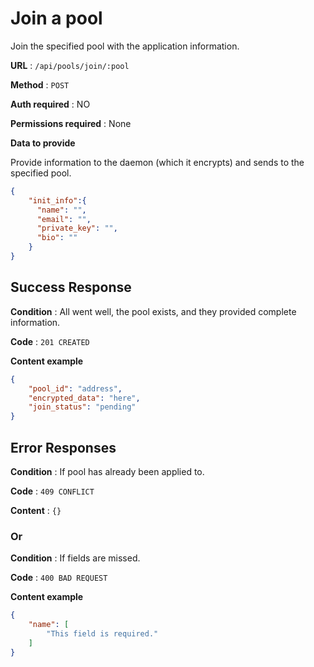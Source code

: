 # Join a pool

Join the specified pool with the application information. 

**URL** : `/api/pools/join/:pool`

**Method** : `POST`

**Auth required** : NO

**Permissions required** : None

**Data to provide**

Provide information to the daemon (which it encrypts) and sends to the specified pool.

```json
{
    "init_info":{
      "name": "",
      "email": "",
      "private_key": "",
      "bio": ""
    }
}
```

## Success Response

**Condition** : All went well, the pool exists, and they provided complete information.

**Code** : `201 CREATED`

**Content example**

```json
{
    "pool_id": "address",
    "encrypted_data": "here",
    "join_status": "pending"
}
```

## Error Responses

**Condition** : If pool has already been applied to.

**Code** : `409 CONFLICT`

**Content** : `{}`

### Or

**Condition** : If fields are missed.

**Code** : `400 BAD REQUEST`

**Content example**

```json
{
    "name": [
        "This field is required."
    ]
}
```
